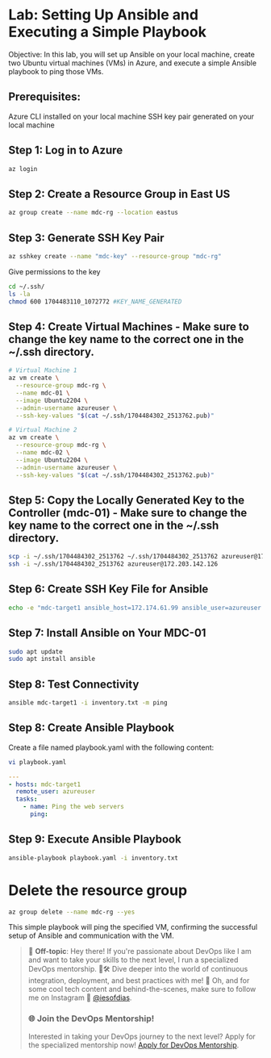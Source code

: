 # Lab: Setting Up Ansible and Executing a Simple Playbook

Objective:
In this lab, you will set up Ansible on your local machine, create two Ubuntu virtual machines (VMs) in Azure, and execute a simple Ansible playbook to ping those VMs.

## Prerequisites:

Azure CLI installed on your local machine
SSH key pair generated on your local machine

## Step 1: Log in to Azure
```bash
az login
```
## Step 2: Create a Resource Group in East US
```bash
az group create --name mdc-rg --location eastus
```
## Step 3: Generate SSH Key Pair
```bash
az sshkey create --name "mdc-key" --resource-group "mdc-rg"
```
Give permissions to the key
```bash
cd ~/.ssh/
ls -la
chmod 600 1704483110_1072772 #KEY_NAME_GENERATED
```
## Step 4: Create Virtual Machines - Make sure to change the key name to the correct one in the ~/.ssh directory.

```bash
# Virtual Machine 1
az vm create \
  --resource-group mdc-rg \
  --name mdc-01 \
  --image Ubuntu2204 \
  --admin-username azureuser \
  --ssh-key-values "$(cat ~/.ssh/1704484302_2513762.pub)"

# Virtual Machine 2
az vm create \
  --resource-group mdc-rg \
  --name mdc-02 \
  --image Ubuntu2204 \
  --admin-username azureuser \
  --ssh-key-values "$(cat ~/.ssh/1704484302_2513762.pub)"
```
## Step 5: Copy the Locally Generated Key to the Controller (mdc-01) - Make sure to change the key name to the correct one in the ~/.ssh directory.

```bash
scp -i ~/.ssh/1704484302_2513762 ~/.ssh/1704484302_2513762 azureuser@172.203.142.126:~/.ssh/ #COPY THE KEY TO MDC-01
ssh -i ~/.ssh/1704484302_2513762 azureuser@172.203.142.126
```
## Step 6: Create SSH Key File for Ansible

```bash
echo -e "mdc-target1 ansible_host=172.174.61.99 ansible_user=azureuser ansible_ssh_private_key_file=/home/azureuser/.ssh/1704484302_2513762" > inventory.txt
```

## Step 7: Install Ansible on Your MDC-01

```bash
sudo apt update
sudo apt install ansible
```
## Step 8: Test Connectivity

```bash
ansible mdc-target1 -i inventory.txt -m ping
```
## Step 8: Create Ansible Playbook
Create a file named playbook.yaml with the following content:

```bash
vi playbook.yaml
```

```yaml
---
- hosts: mdc-target1
  remote_user: azureuser
  tasks:
    - name: Ping the web servers
      ping:
```
## Step 9: Execute Ansible Playbook

```bash
ansible-playbook playbook.yaml -i inventory.txt
```

# Delete the resource group
```bash
az group delete --name mdc-rg --yes
```

This simple playbook will ping the specified VM, confirming the successful setup of Ansible and communication with the VM.

> 🚨 **Off-topic**: Hey there! If you're passionate about DevOps like I am and want to take your skills to the next level, I run a specialized DevOps mentorship. 🧠🛠 Dive deeper into the world of continuous integration, deployment, and best practices with me! 🚀 Oh, and for some cool tech content and behind-the-scenes, make sure to follow me on Instagram 📸 [@iesofdias](https://www.instagram.com/iesofdias/).
> ### 🌐 **Join the DevOps Mentorship!**
> Interested in taking your DevOps journey to the next level? Apply for the specialized mentorship now! [Apply for DevOps Mentorship](https://guilhermemaia.com/mentoria-devops).